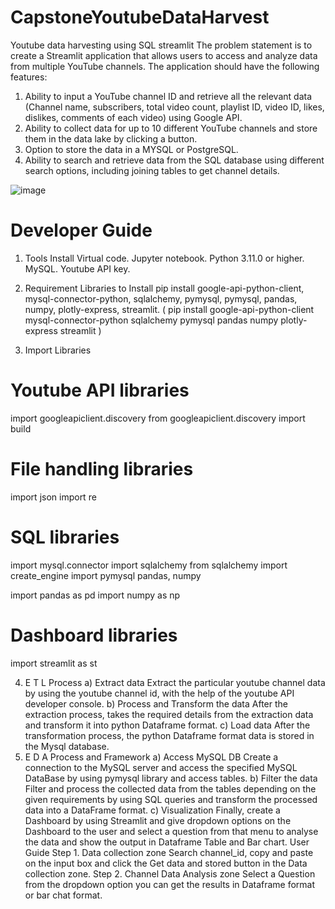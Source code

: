 # CapstoneYoutubeDataHarvest
Youtube data harvesting using SQL streamlit
The problem statement is to create a Streamlit application that allows users to access and analyze data from multiple YouTube channels. The application should have the following features:
1. Ability to input a YouTube channel ID and retrieve all the relevant data (Channel name, subscribers, total video count, playlist ID, video ID, likes, dislikes, comments of each video) using Google API.
2. Ability to collect data for up to 10 different YouTube channels and store them in the data lake by clicking a button.
3. Option to store the data in a MYSQL or PostgreSQL.
4. Ability to search and retrieve data from the SQL database using different search options, including joining tables to get channel details.

![image](https://github.com/user-attachments/assets/d4f75c3f-3692-41bc-a24c-8d7b30fad2fd)


# Developer Guide
1. Tools Install
Virtual code.
Jupyter notebook.
Python 3.11.0 or higher.
MySQL.
Youtube API key.
2. Requirement Libraries to Install
pip install google-api-python-client, mysql-connector-python, sqlalchemy, pymysql, pymysql, pandas, numpy, plotly-express, streamlit.
( pip install google-api-python-client  mysql-connector-python sqlalchemy pymysql pandas numpy plotly-express streamlit )

3. Import Libraries
# Youtube API libraries
import googleapiclient.discovery
from googleapiclient.discovery import build

# File handling libraries
import json
import re

# SQL libraries
import mysql.connector
import sqlalchemy
from sqlalchemy import create_engine
import pymysql
pandas, numpy

import pandas as pd
import numpy as np

# Dashboard libraries
import streamlit as st


4. E T L Process
a) Extract data
Extract the particular youtube channel data by using the youtube channel id, with the help of the youtube API developer console.
b) Process and Transform the data
After the extraction process, takes the required details from the extraction data and transform it into python Dataframe format.
c) Load data
After the transformation process, the python Dataframe format data is stored in the Mysql database.
5. E D A Process and Framework
a) Access MySQL DB
Create a connection to the MySQL server and access the specified MySQL DataBase by using pymysql library and access tables.
b) Filter the data
Filter and process the collected data from the tables depending on the given requirements by using SQL queries and transform the processed data into a DataFrame format.
c) Visualization
Finally, create a Dashboard by using Streamlit and give dropdown options on the Dashboard to the user and select a question from that menu to analyse the data and show the output in Dataframe Table and Bar chart.
User Guide
Step 1. Data collection zone
Search channel_id, copy and paste on the input box and click the Get data and stored button in the Data collection zone.
Step 2. Channel Data Analysis zone
Select a Question from the dropdown option you can get the results in Dataframe format or bar chat format.
